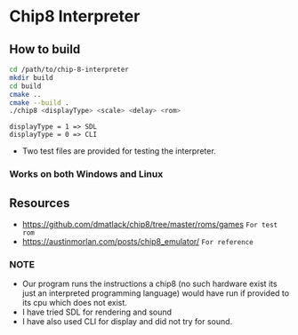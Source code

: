 # Chip8 Interpreter

## How to build
```bash
cd /path/to/chip-8-interpreter
mkdir build
cd build
cmake ..
cmake --build .
./chip8 <displayType> <scale> <delay> <rom>
```

``displayType = 1 => SDL``  \
``displayType = 0 => CLI``

- Two test files are provided for testing the interpreter. 

### Works on both Windows and Linux

## Resources
- https://github.com/dmatlack/chip8/tree/master/roms/games     ``For test rom``
- https://austinmorlan.com/posts/chip8_emulator/     ``For reference``


### NOTE
- Our program runs the instructions a chip8 (no such hardware exist its just an interpreted programming language) would have run if provided to its cpu which does not exist.
- I have tried SDL for rendering and sound
- I have also used CLI for display and did not try for sound.



